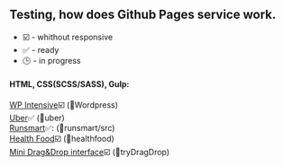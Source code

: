 ## Testing, how does Github Pages service work.

* :ballot_box_with_check: - whithout responsive
* :white_check_mark: - ready
* :clock3: - in progress

#### HTML, CSS(SCSS/SASS), Gulp:
<a href="https://fteeliy.github.io/Wordpress" target="_blank">WP Intensive</a>:ballot_box_with_check: (:open_file_folder:Wordpress)<br>
<a href="https://fteeliy.github.io/uber" target="_blank">Uber</a>:white_check_mark: (:open_file_folder:uber)<br>
<a href="https://fteeliy.github.io/runsmart/src/" target="_blank">Runsmart</a>:white_check_mark:: (:open_file_folder:runsmart/src)<br>
<a href="https://fteeliy.github.io/healthfood" target="_blank">Health Food</a>:ballot_box_with_check: (:open_file_folder:healthfood)<br>
<a href="https://fteeliy.github.io/tryDragDrop" target="_blank">Mini Drag&Drop interface</a>:ballot_box_with_check: (:open_file_folder:tryDragDrop)<br>
